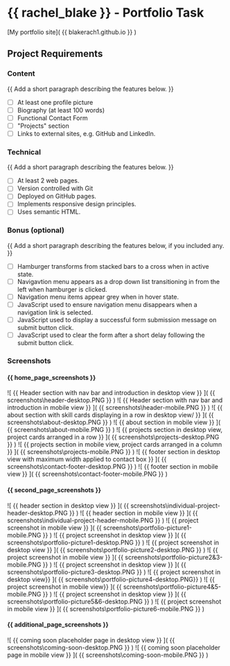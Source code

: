 # {{ rachel_blake }} - Portfolio Task

[My portfolio site]( {{ blakerach1.github.io }} )

## Project Requirements

### Content

{{ Add a short paragraph describing the features below. }}

- [ ] At least one profile picture
- [ ] Biography (at least 100 words)
- [ ] Functional Contact Form
- [ ] "Projects" section
- [ ] Links to external sites, e.g. GitHub and LinkedIn.

### Technical

{{ Add a short paragraph describing the features below. }}

- [ ] At least 2 web pages.
- [ ] Version controlled with Git
- [ ] Deployed on GitHub pages.
- [ ] Implements responsive design principles.
- [ ] Uses semantic HTML.

### Bonus (optional)

{{ Add a short paragraph describing the features below, if you included any. }}

- [ ] Hamburger transforms from stacked bars to a cross when in active state.
- [ ] Navigavtion menu appears as a drop down list transitioning in from the left when hamburger is clicked.
- [ ] Navigation menu items appear grey when in hover state.
- [ ] JavaScript used to ensure navigation menu disappears when a navigation link is selected.
- [ ] JavaScript used to display a successful form submission message on submit button click.
- [ ] JavaScript used to clear the form after a short delay following the submit button click.

### Screenshots

#### {{ home_page_screenshots }}

![ {{ Header section with nav bar and introduction in desktop view }} ]( {{ screenshots\header-desktop.PNG }} )
![ {{ Header section with nav bar and introduction in mobile view }} ]( {{ screenshots\header-mobile.PNG }} )
![ {{ about section with skill cards displaying in a row in desktop view/  }} ]( {{ screenshots\about-desktop.PNG }} )
![ {{ about section in mobile view }} ]( {{ screenshots\about-mobile.PNG }} )
![ {{ projects section in desktop view, project cards arranged in a row }} ]( {{ screenshots\projects-desktop.PNG }} )
![ {{ projects section in mobile view, project cards arranged in a column }} ]( {{ screenshots\projects-mobile.PNG }} )
![ {{ footer section in desktop view with maximum width applied to contact box }} ]( {{ screenshots\contact-footer-desktop.PNG }} )
![ {{ footer section in mobile view }} ]( {{ screenshots\contact-footer-mobile.PNG }} )

#### {{ second_page_screenshots }}

![ {{ header section in desktop view }} ]( {{ screenshots\individual-project-header-desktop.PNG }} )
![ {{ header section in mobile view }} ]( {{ screenshots\individual-project-header-mobile.PNG }} )
![ {{ project screenshot in mobile view }} ]( {{ screenshots\portfolio-picture1-mobile.PNG }} )
![ {{ project screenshot in desktop view }} ]( {{ screenshots\portfolio-picture1-desktop.PNG }} )
![ {{ project screenshot in desktop view }} ]( {{ screenshots\portfolio-picture2-desktop.PNG }} )
![ {{ project screenshot in mobile view }} ]( {{ screenshots\portfolio-picture2&3-mobile.PNG }} )
![ {{ project screenshot in desktop view }} ]( {{ screenshots\portfolio-picture3-desktop.PNG }} )
![ {{ project screenshot in desktop view}} ]( {{ screenshots\portfolio-picture4-desktop.PNG}} )
![ {{ project screenshot in mobile view}} ]( {{ screenshots\portfolio-picture4&5-mobile.PNG }} )
![ {{ project screenshot in desktop view }} ]( {{ screenshots\portfolio-picture5&6-desktop.PNG }} )
![ {{ project screenshot in mobile view }} ]( {{ screenshots\portfolio-picture6-mobile.PNG }} )

#### {{ additional_page_screenshots }}

![ {{ coming soon placeholder page in desktop view }} ]( {{ screenshots\coming-soon-desktop.PNG }} )
![ {{ coming soon placeholder page in mobile view }} ]( {{ screenshots\coming-soon-mobile.PNG }} )
